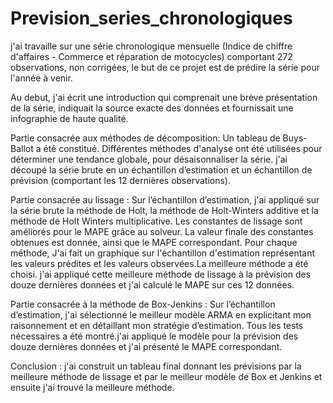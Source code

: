 # Prevision_series_chronologiques

j'ai travaille sur une série chronologique mensuelle (Indice de chiffre d'affaires - Commerce et réparation de motocycles) comportant 272 observations, non corrigées, le but de ce projet est de prédire la série pour l'année à venir.

Au debut, j'ai écrit une introduction qui comprenait une brève présentation de la série, indiquait la source exacte des données et fournissait une infographie de haute qualité.

Partie consacrée aux méthodes de décomposition: Un tableau de Buys-Ballot  a été constitué. Différentes méthodes d'analyse ont été utilisées pour déterminer une tendance globale, pour désaisonnaliser la série. j'ai découpé la série brute en un échantillon d’estimation et un échantillon de prévision (comportant les 12 dernières observations).

Partie consacrée au lissage : Sur l’échantillon d’estimation, j'ai appliqué sur la série brute la méthode de Holt, la méthode de Holt-Winters additive et la méthode de Holt Winters multiplicative. Les constantes de lissage sont améliorés pour le MAPE grâce au solveur. La valeur finale des constantes obtenues est donnée, ainsi que le MAPE correspondant. Pour chaque méthode, J'ai fait un graphique sur l'échantillon d'estimation représentant les valeurs prédites et les valeurs observées.La meilleure méthode a été choisi. j'ai appliqué cette meilleure méthode de lissage à la prévision des douze dernières données et j'ai calculé le MAPE sur ces 12 données.

Partie consacrée à la méthode de Box-Jenkins : Sur l’échantillon d’estimation, j'ai sélectionné le meilleur modèle ARMA en explicitant mon raisonnement et en détaillant mon stratégie d’estimation. Tous les tests nécessaires a été montré.j'ai appliqué le modèle pour la prévision des douze dernières données et j'ai présenté le MAPE correspondant.

Conclusion : j'ai construit un  tableau final donnant les prévisions par la meilleure méthode de lissage et par le meilleur modèle de Box et Jenkins et ensuite j'ai trouvé la meilleure méthode.
